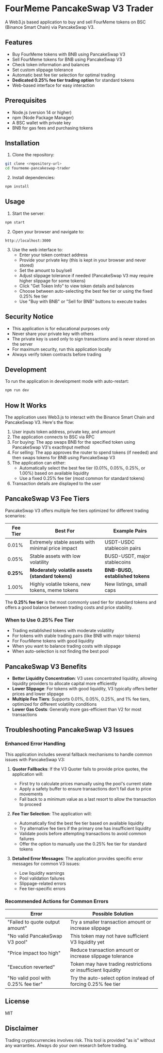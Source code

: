 # FourMeme PancakeSwap V3 Trader

A Web3.js based application to buy and sell FourMeme tokens on BSC (Binance Smart Chain) via PancakeSwap V3.

## Features

- Buy FourMeme tokens with BNB using PancakeSwap V3
- Sell FourMeme tokens for BNB using PancakeSwap V3
- Check token information and balances
- Set custom slippage tolerance
- Automatic best fee tier selection for optimal trading
- **Dedicated 0.25% fee tier trading option** for standard tokens
- Web-based interface for easy interaction

## Prerequisites

- Node.js (version 14 or higher)
- npm (Node Package Manager)
- A BSC wallet with private key
- BNB for gas fees and purchasing tokens

## Installation

1. Clone the repository:
```bash
git clone <repository-url>
cd fourmeme-pancakeswap-trader
```

2. Install dependencies:
```bash
npm install
```

## Usage

1. Start the server:
```bash
npm start
```

2. Open your browser and navigate to:
```
http://localhost:3000
```

3. Use the web interface to:
   - Enter your token contract address
   - Provide your private key (this is kept in your browser and never stored)
   - Set the amount to buy/sell
   - Adjust slippage tolerance if needed (PancakeSwap V3 may require higher slippage for some tokens)
   - Click "Get Token Info" to view token details and balances
   - Choose between auto-selecting the best fee tier or using the fixed 0.25% fee tier
   - Use "Buy with BNB" or "Sell for BNB" buttons to execute trades

## Security Notice

- This application is for educational purposes only
- Never share your private key with others
- The private key is used only to sign transactions and is never stored on the server
- For maximum security, run this application locally
- Always verify token contracts before trading

## Development

To run the application in development mode with auto-restart:

```bash
npm run dev
```

## How It Works

The application uses Web3.js to interact with the Binance Smart Chain and PancakeSwap V3. Here's the flow:

1. User inputs token address, private key, and amount
2. The application connects to BSC via RPC
3. For buying: The app swaps BNB for the specified token using PancakeSwap V3's exactInput method
4. For selling: The app approves the router to spend tokens (if needed) and then swaps tokens for BNB using PancakeSwap V3
5. The application can either:
   - Automatically select the best fee tier (0.01%, 0.05%, 0.25%, or 1.00%) based on available liquidity
   - Use a fixed 0.25% fee tier (most common for standard tokens)
6. Transaction details are displayed to the user

## PancakeSwap V3 Fee Tiers

PancakeSwap V3 offers multiple fee tiers optimized for different trading scenarios:

| Fee Tier | Best For                                          | Example Pairs                 |
|----------|---------------------------------------------------|-------------------------------|
| 0.01%    | Extremely stable assets with minimal price impact | USDT-USDC stablecoin pairs    |
| 0.05%    | Stable assets with low volatility                 | BUSD-USDT, major stablecoins  |
| **0.25%**| **Moderately volatile assets (standard tokens)**  | **BNB-BUSD, established tokens**|
| 1.00%    | Highly volatile tokens, new tokens, meme tokens   | New listings, small caps      |

The **0.25% fee tier** is the most commonly used tier for standard tokens and offers a good balance between trading costs and price stability.

### When to Use 0.25% Fee Tier

- Trading established tokens with moderate volatility
- For tokens with stable trading pairs (like BNB with major tokens)
- For FourMeme tokens with good liquidity
- When you want to balance trading costs with slippage
- When auto-selection is not finding the best pool

## PancakeSwap V3 Benefits

- **Better Liquidity Concentration**: V3 uses concentrated liquidity, allowing liquidity providers to allocate capital more efficiently
- **Lower Slippage**: For tokens with good liquidity, V3 typically offers better prices and lower slippage
- **Multiple Fee Tiers**: Supports 0.01%, 0.05%, 0.25%, and 1% fee tiers, optimized for different volatility conditions
- **Lower Gas Costs**: Generally more gas-efficient than V2 for most transactions

## Troubleshooting PancakeSwap V3 Issues

### Enhanced Error Handling
This application includes several fallback mechanisms to handle common issues with PancakeSwap V3:

1. **Quoter Fallbacks**: If the V3 Quoter fails to provide price quotes, the application will:
   - First try to calculate prices manually using the pool's current state
   - Apply a safety buffer to ensure transactions don't fail due to price movements
   - Fall back to a minimum value as a last resort to allow the transaction to proceed

2. **Fee Tier Selection**: The application will:
   - Automatically find the best fee tier based on available liquidity
   - Try alternative fee tiers if the primary one has insufficient liquidity
   - Validate pools before attempting transactions to avoid common failures
   - Offer the option to manually use the 0.25% fee tier for standard tokens

3. **Detailed Error Messages**: The application provides specific error messages for common V3 issues:
   - Low liquidity warnings
   - Pool validation failures
   - Slippage-related errors
   - Fee tier-specific errors

### Recommended Actions for Common Errors

| Error | Possible Solution |
|-------|------------------|
| "Failed to quote output amount" | Try a smaller transaction amount or increase slippage |
| "No valid PancakeSwap V3 pool" | This token may not have sufficient V3 liquidity yet |
| "Price impact too high" | Reduce transaction amount or increase slippage tolerance |
| "Execution reverted" | Token may have trading restrictions or insufficient liquidity |
| "No valid pool with 0.25% fee tier" | Try the auto-select option instead of forcing 0.25% fee tier |

## License

MIT

## Disclaimer

Trading cryptocurrencies involves risk. This tool is provided "as is" without any warranties. Always do your own research before trading. 